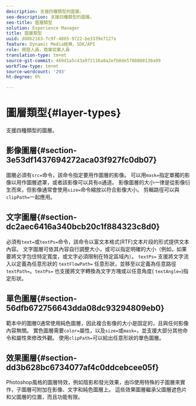 ```yaml
---
description: 支援四種類型的圖層。
seo-description: 支援四種類型的圖層。
seo-title: 圖層類型
solution: Experience Manager
title: 圖層類型
uuid: d88b2163-7c9f-4885-9722-be3339e7127a
feature: Dynamic Media經典，SDK/API
role: 開發人員，商業從業人員
translation-type: tm+mt
source-git-commit: 469d1a5c43a972116a8a2efb0de5708800130a99
workflow-type: tm+mt
source-wordcount: '293'
ht-degree: 0%

---
```



# 圖層類型{#layer-types}

支援四種類型的圖層。

## 影像圖層{#section-3e53df1437694272aca03f927fc0db07}

圖層必須有`src=`命令，該命令指定要用作圖層的影像。 可以用`mask=`指定單獨的影像以用作圖層遮罩，或者該影像可以具有α通道。 影像圖層的大小一律是從影像衍生而來，但影像通常會使用`size=`命令縮放以符合影像大小。 剪輯路徑可以與`clipPath=`一起應用。

## 文字圖層{#section-dc2aec6416a340bcb20c1f884323c8d0}

必須有`text=`或`textPs=`命令，該命令以富文本格式(RTF)文本片段的形式提供文本內容。 文字圖層可依其內容自行調整大小，或可以指定明確的大小（例如，如果要將文字包住特定寬度，或文字必須限制在特定區域內）。 `textPs=` 支援將文字流入以定義為任意形狀的 `textFlowPath=` 任意形狀，並移至以定義為任意路徑 `textPath=`。`textPs=` 也支援將文字轉換為文字方塊或以任意角度( `textAngle=`)指定形狀。

## 單色圖層{#section-56dfb672756643dda08dc93294809eb0}

範本中的圖層0通常使用純色圖層，因此複合影像的大小是固定的，且與任何影像內容無關。 實色圖層需要`color=`屬性，以及`size=`或`mask=`，並支援大部分其他命令和屬性來修改外觀。 使用`clipPath=`可以給出任意形狀的單色圖層。

## 效果圖層{#section-dd3b628bc6734077af4c0ddcebcee05f}

Photoshop風格的圖層特效，例如陰影和發光效果，由IS使用特殊的子圖層來實作，子圖層可附加在影像、文字和純色圖層上。 這些效果圖層繼承父圖層遮色片和父圖層的位置，而且功能有限。

